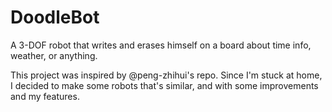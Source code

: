 # DoodleBot
A 3-DOF robot that writes and erases himself on a board about time info, weather, or anything.

This project was inspired by @peng-zhihui's repo. Since I'm stuck at home, I decided to make some robots that's similar, and with some improvements and my features.
